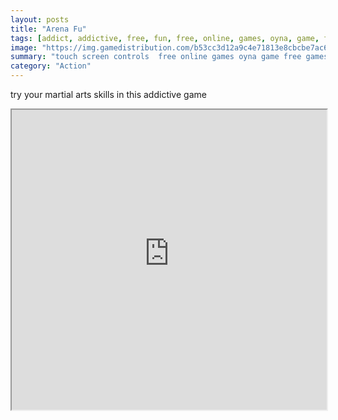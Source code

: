 ```yaml
---
layout: posts
title: "Arena Fu"
tags: [addict, addictive, free, fun, free, online, games, oyna, game, free, games, play, play, games]
image: "https://img.gamedistribution.com/b53cc3d12a9c4e71813e8cbcbe7ac6b5.jpg"
summary: "touch screen controls  free online games oyna game free games play play games"
category: "Action"
---
```


try your martial arts skills in this addictive game

<iframe width="100%" height="480px;" src="https://html5.gamedistribution.com/b53cc3d12a9c4e71813e8cbcbe7ac6b5/"></iframe>